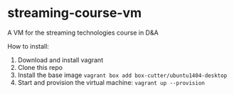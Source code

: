 # streaming-course-vm
A VM for the streaming technologies course in D&amp;A

How to install: 

1. Download and install vagrant
2. Clone this repo 
3. Install the base image `vagrant box add box-cutter/ubuntu1404-desktop`
4. Start and provision the virtual machine: `vagrant up --provision`
